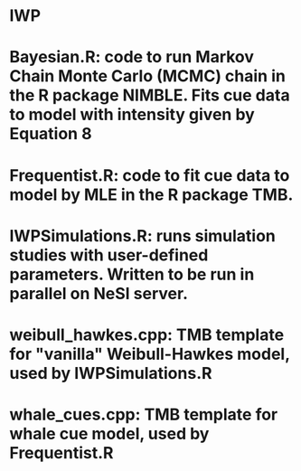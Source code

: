 # IWP

# Bayesian.R: code to run Markov Chain Monte Carlo (MCMC) chain in the R package NIMBLE. Fits cue data to model with intensity given by Equation 8

# Frequentist.R: code to fit cue data to model by MLE in the R package TMB. 

# IWPSimulations.R: runs simulation studies with user-defined parameters. Written to be run in parallel on NeSI server. 

# weibull_hawkes.cpp: TMB template for "vanilla" Weibull-Hawkes model, used by IWPSimulations.R

# whale_cues.cpp: TMB template for whale cue model, used by Frequentist.R